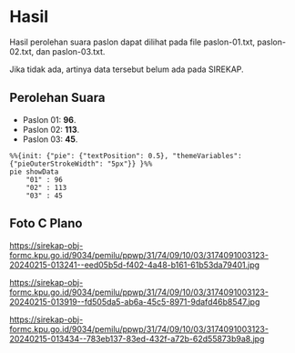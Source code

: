 # Hasil

Hasil perolehan suara paslon dapat dilihat pada file paslon-01.txt, paslon-02.txt, dan paslon-03.txt.

Jika tidak ada, artinya data tersebut belum ada pada SIREKAP.

## Perolehan Suara

 * Paslon 01: **96**.
 * Paslon 02: **113**.
 * Paslon 03: **45**.

```mermaid
%%{init: {"pie": {"textPosition": 0.5}, "themeVariables": {"pieOuterStrokeWidth": "5px"}} }%%
pie showData
    "01" : 96
    "02" : 113
    "03" : 45
```
## Foto C Plano

https://sirekap-obj-formc.kpu.go.id/9034/pemilu/ppwp/31/74/09/10/03/3174091003123-20240215-013241--eed05b5d-f402-4a48-b161-61b53da79401.jpg

https://sirekap-obj-formc.kpu.go.id/9034/pemilu/ppwp/31/74/09/10/03/3174091003123-20240215-013919--fd505da5-ab6a-45c5-8971-9dafd46b8547.jpg

https://sirekap-obj-formc.kpu.go.id/9034/pemilu/ppwp/31/74/09/10/03/3174091003123-20240215-013434--783eb137-83ed-432f-a72b-62d55873b9a8.jpg
